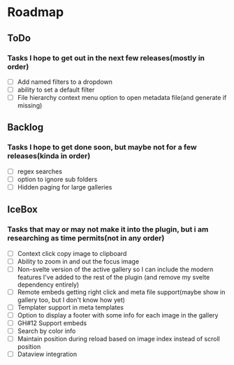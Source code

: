 # Roadmap
## ToDo
### Tasks I hope to get out in the next few releases(mostly in order)
- [ ] Add named filters to a dropdown
- [ ] ability to set a default filter
- [ ] File hierarchy context menu option to  open metadata file(and generate if missing)

## Backlog
### Tasks I hope to get done soon, but maybe not for a few releases(kinda in order)
- [ ] regex searches
- [ ] option to ignore sub folders
- [ ] Hidden paging for large galleries

## IceBox
### Tasks that may or may not make it into the plugin, but i am researching as time permits(not in any order)
- [ ] Context click copy image to clipboard
- [ ] Ability to zoom in and out the focus image
- [ ] Non-svelte version of the active gallery so I can include the modern features I've added to the rest of the plugin (and remove my svelte dependency entirely)
- [ ] Remote embeds getting right click and meta file support(maybe show in gallery too, but I don't know how yet)
- [ ] Templater support in meta templates
- [ ] Option to display a footer with some info for each image in the gallery
- [ ] GH#12 Support embeds
- [ ] Search by color info
- [ ] Maintain position during reload based on image index instead of scroll position
- [ ] Dataview integration
